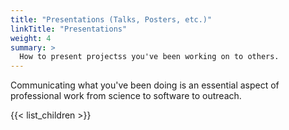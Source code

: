 ```yaml
---
title: "Presentations (Talks, Posters, etc.)"
linkTitle: "Presentations"
weight: 4
summary: >
  How to present projectss you've been working on to others.
---
```


Communicating what you've been doing is an essential aspect of professional work from science to software to outreach.

{{< list_children >}}